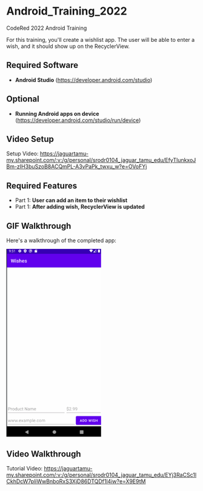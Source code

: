 # Android_Training_2022
CodeRed 2022 Android Training

For this training, you'll create a wishlist app. The user will be able to enter a wish, and it should show up on the RecyclerView.

## Required Software
- **Android Studio** (https://developer.android.com/studio)

## Optional
- **Running Android apps on device** (https://developer.android.com/studio/run/device)

## Video Setup

Setup Video:
https://jaguartamu-my.sharepoint.com/:v:/g/personal/srodr0104_jaguar_tamu_edu/EfyTlunkxoJBm-zIH3buSzoB8ACQmPL-A3vPaPk_twxu_w?e=OVoFYj

## Required Features

- Part 1: **User can add an item to their wishlist**
- Part 1: **After adding wish, RecyclerView is updated**

## GIF Walkthrough

Here's a walkthrough of the completed app:

<img src="/walkthrough.gif" width=250><br>

## Video Walkthrough

Tutorial Video:
https://jaguartamu-my.sharepoint.com/:v:/g/personal/srodr0104_jaguar_tamu_edu/EYj3RaCSc1lCkhDcW7pliWwBnboRxS3XjD86DTQDf1l4iw?e=X9E9tM
